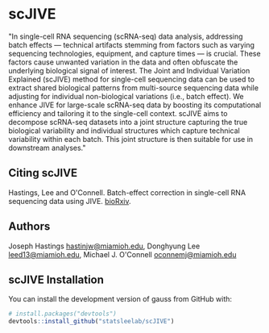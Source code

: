 # scJIVE
"In single-cell RNA sequencing (scRNA-seq) data analysis, addressing batch effects — technical artifacts stemming from factors such as varying sequencing technologies, equipment, and capture times — is crucial. These factors cause unwanted variation in the data and often obfuscate the underlying biological signal of interest. The Joint and Individual Variation Explained (scJIVE) method for single-cell sequencing data can be used to extract shared biological patterns from multi-source sequencing data while adjusting for individual non-biological variations (i.e., batch effect). We enhance JIVE for large-scale scRNA-seq data by boosting its computational efficiency and tailoring it to the single-cell context. scJIVE aims to decompose scRNA-seq datasets into a joint structure capturing the true biological variability and individual structures which capture technical variability within each batch. This joint structure is then suitable for use in downstream analyses."

  
## Citing scJIVE
  
Hastings, Lee and O'Connell. Batch-effect correction in single-cell RNA sequencing data using JIVE. [bioRxiv]().

## Authors

Joseph Hastings <hastinjw@miamioh.edu>, Donghyung Lee <leed13@miamioh.edu>, Michael J. O'Connell <oconnemj@miamioh.edu>

## scJIVE Installation

You can install the development version of gauss from GitHub with:

``` r
# install.packages("devtools")
devtools::install_github("statsleelab/scJIVE")
```


  